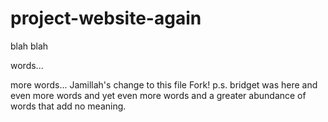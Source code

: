 # project-website-again


blah blah

words...

more words...
Jamillah's change to this file
Fork!
p.s. bridget was here
and even more words
and yet even more words
and a greater abundance of words that add no meaning.

